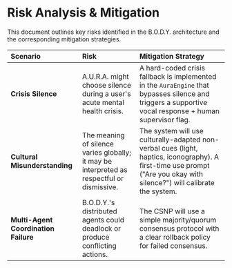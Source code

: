 # Risk Analysis & Mitigation

This document outlines key risks identified in the B.O.D.Y. architecture and the corresponding mitigation strategies.

| Scenario | Risk | Mitigation Strategy |
| :--- | :--- | :--- |
| **Crisis Silence** | A.U.R.A. might choose silence during a user's acute mental health crisis. | A hard-coded crisis fallback is implemented in the `AuraEngine` that bypasses silence and triggers a supportive vocal response + human supervisor flag. |
| **Cultural Misunderstanding** | The meaning of silence varies globally; it may be interpreted as respectful or dismissive. | The system will use culturally-adapted non-verbal cues (light, haptics, iconography). A first-time use prompt ("Are you okay with silence?") will calibrate the system. |
| **Multi-Agent Coordination Failure**| B.O.D.Y.'s distributed agents could deadlock or produce conflicting actions. | The CSNP will use a simple majority/quorum consensus protocol with a clear rollback policy for failed consensus. |
